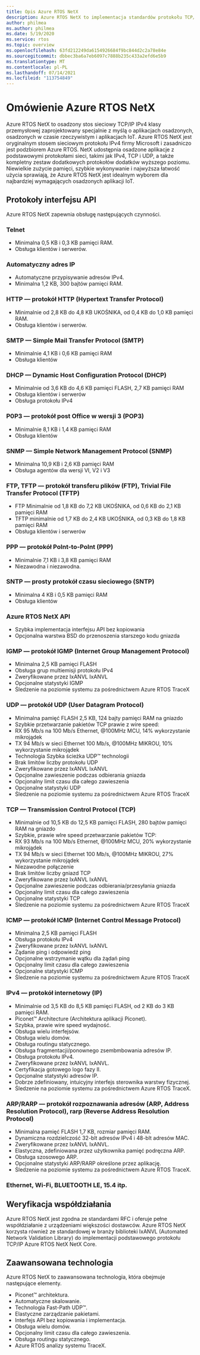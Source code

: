 ```yaml
---
title: Opis Azure RTOS NetX
description: Azure RTOS NetX to implementacja standardów protokołu TCP/IP o wysokiej wydajności, w pełni zintegrowana z platformą Azure RTOS ThreadX i dostępna dla wszystkich obsługiwanych procesorów.
author: philmea
ms.author: philmea
ms.date: 5/19/2020
ms.service: rtos
ms.topic: overview
ms.openlocfilehash: 63fd212249da6154926684f9bc844d2c2a78e84e
ms.sourcegitcommit: dbbec3ba6a7eb6097c7888b235c433a2efd6e5b9
ms.translationtype: MT
ms.contentlocale: pl-PL
ms.lasthandoff: 07/14/2021
ms.locfileid: "113754849"
---
```

# <a name="overview-of-azure-rtos-netx"></a>Omówienie Azure RTOS NetX

Azure RTOS NetX to osadzony stos sieciowy TCP/IP IPv4 klasy przemysłowej zaprojektowany specjalnie z myślą o aplikacjach osadzonych, osadzonych w czasie rzeczywistym i aplikacjach IoT. Azure RTOS NetX jest oryginalnym stosem sieciowym protokołu IPv4 firmy Microsoft i zasadniczo jest podzbiorem Azure RTOS. NetX udostępnia osadzone aplikacje z podstawowymi protokołami sieci, takimi jak IPv4, TCP i UDP, a także kompletny zestaw dodatkowych protokołów dodatków wyższego poziomu. Niewielkie zużycie pamięci, szybkie wykonywanie i najwyższa łatwość użycia sprawiają, że Azure RTOS NetX jest idealnym wyborem dla najbardziej wymagających osadzonych aplikacji IoT.

## <a name="api-protocols"></a>Protokoły interfejsu API
Azure RTOS NetX zapewnia obsługę następujących czynności.

### <a name="telnet"></a>Telnet

* Minimalna 0,5 KB i 0,3 KB pamięci RAM.
* Obsługa klientów i serwerów.

### <a name="auto-ip"></a>Automatyczny adres IP

* Automatyczne przypisywanie adresów IPv4.
* Minimalna 1,2 KB, 300 bajtów pamięci RAM.

### <a name="http---hypertext-transfer-protocolhttp"></a>HTTP — protokół HTTP (Hypertext Transfer Protocol)

* Minimalnie od 2,8 KB do 4,8 KB UKOŚNIKA, od 0,4 KB do 1,0 KB pamięci RAM.
* Obsługa klientów i serwerów.

### <a name="smtp---simple-mail-transfer-protocol-smtp"></a>SMTP — Simple Mail Transfer Protocol (SMTP)

* Minimalnie 4,1 KB i 0,6 KB pamięci RAM
* Obsługa klientów

### <a name="dhcp---dynamic-host-configuration-protocol-dhcp"></a>DHCP — Dynamic Host Configuration Protocol (DHCP)

* Minimalnie od 3,6 KB do 4,6 KB pamięci FLASH, 2,7 KB pamięci RAM
* Obsługa klientów i serwerów
* Obsługa protokołu IPv4

### <a name="p0p3---post-office-protocol-version-3-pop3"></a>P0P3 — protokół post Office w wersji 3 (POP3)

* Minimalnie 8,1 KB i 1,4 KB pamięci RAM
* Obsługa klientów

### <a name="snmp---simple-network-management-protocol-snmp"></a>SNMP — Simple Network Management Protocol (SNMP)

* Minimalna 10,9 KB i 2,6 KB pamięci RAM
* Obsługa agentów dla wersji VI, V2 i V3

### <a name="ftp-tftp---file-transfer-protocol-ftp-trivial-file-transfer-protocol-tftp"></a>FTP, TFTP — protokół transferu plików (FTP), Trivial File Transfer Protocol (TFTP)

* FTP Minimalnie od 1,8 KB do 7,2 KB UKOŚNIKA, od 0,6 KB do 2,1 KB pamięci RAM
* TFTP minimalnie od 1,7 KB do 2,4 KB UKOŚNIKA, od 0,3 KB do 1,8 KB pamięci RAM
* Obsługa klientów i serwerów

### <a name="ppp---polnt-to-point-protocol-ppp"></a>PPP — protokół Polnt-to-PoInt (PPP)

* Minimalnie 7,1 KB i 3,8 KB pamięci RAM
* Niezawodna i niezawodna.

### <a name="sntp---simple-network-time-protocol-sntp"></a>SNTP — prosty protokół czasu sieciowego (SNTP)

* Minimalna 4 KB i 0,5 KB pamięci RAM
* Obsługa klientów

### <a name="azure-rtos-netx-api"></a>Azure RTOS NetX API

* Szybka implementacja interfejsu API bez kopiowania
* Opcjonalna warstwa BSD do przenoszenia starszego kodu gniazda

### <a name="igmp---internet-group-management-protocol-igmp"></a>IGMP — protokół IGMP (Internet Group Management Protocol)

* Minimalna 2,5 KB pamięci FLASH
* Obsługa grup multiemisji protokołu IPv4
* Zweryfikowane przez IxANVL IxANVL
* Opcjonalne statystyki IGMP
* Śledzenie na poziomie systemu za pośrednictwem Azure RTOS TraceX

### <a name="udp---user-datagram-protocol-udp"></a>UDP — protokół UDP (User Datagram Protocol)

* Minimalna pamięć FLASH 2,5 KB, 124 bajty pamięci RAM na gniazdo
* Szybkie przetwarzanie pakietów TCP prawie z wire speed:
* RX 95 Mb/s na 100 Mb/s Ethernet, @100MHz MCU, 14% wykorzystanie mikrojądek
* TX 94 Mb/s w sieci Ethernet 100 Mb/s, @100MHz MIKROU, 10% wykorzystanie mikrojądek
* Technologia Szybka ścieżka UDP™ technologii
* Brak limitów liczby protokołu UDP
* Zweryfikowane przez IxANVL IxANVL
* Opcjonalne zawieszenie podczas odbierania gniazda
* Opcjonalny limit czasu dla całego zawieszenia
* Opcjonalne statystyki UDP
* Śledzenie na poziomie systemu za pośrednictwem Azure RTOS TraceX

### <a name="tcp---transmission-control-protocol-tcp"></a>TCP — Transmission Control Protocol (TCP)

* Minimalnie od 10,5 KB do 12,5 KB pamięci FLASH, 280 bajtów pamięci RAM na gniazdo
* Szybkie, prawie wlre speed przetwarzanie pakietów TCP:
* RX 93 Mb/s na 100 Mb/s Ethernet, @100MHz MCU, 20% wykorzystanie mikrojądek
* TX 94 Mb/s w sieci Ethernet 100 Mb/s, @100MHz MIKROU, 27% wykorzystanie mikrojądek
* Niezawodne połączenie
* Brak limitów liczby gniazd TCP
* Zweryfikowane przez IxANVL IxANVL
* Opcjonalne zawieszenie podczas odbierania/przesyłania gniazda
* Opcjonalny limit czasu dla całego zawieszenia
* Opcjonalne statystyki TCP
* Śledzenie na poziomie systemu za pośrednictwem Azure RTOS TraceX

### <a name="icmp---internet-control-message-protocol-icmp"></a>ICMP — protokół ICMP (Internet Control Message Protocol)

* Minimalna 2,5 KB pamięci FLASH
* Obsługa protokołu IPv4
* Zweryfikowane przez IxANVL IxANVL
* Żądanie ping i odpowiedź ping
* Opcjonalne wstrzymanie wątku dla żądań ping
* Opcjonalny limit czasu dla całego zawieszenia
* Opcjonalne statystyki ICMP
* Śledzenie na poziomie systemu za pośrednictwem Azure RTOS TraceX

### <a name="ipv4---internet-protocol-ip"></a>IPv4 — protokół internetowy (IP)

* Minimalnie od 3,5 KB do 8,5 KB pamięci FLASH, od 2 KB do 3 KB pamięci RAM.
* Piconet™ Architecture (Architektura aplikacji Piconet).
* Szybka, prawie wire speed wydajność.
* Obsługa wielu interfejsów.
* Obsługa wielu domów.
* Obsługa routingu statycznego.
* Obsługa fragmentacji/ponownego zsembmbowania adresów IP.
* Obsługa protokołu IPv4.
* Zweryfikowane przez IxANVL IxANVL.
* Certyfikacja gotowego logo fazy II.
* Opcjonalne statystyki adresów IP.
* Dobrze zdefiniowany, intuicyjny interfejs sterownika warstwy fizycznej.
* Śledzenie na poziomie systemu za pośrednictwem Azure RTOS TraceX.

### <a name="arprarp---address-resolution-protocol-arp-reverse-address-resolution-protocol-rarp"></a>ARP/RARP — protokół rozpoznawania adresów (ARP, Address Resolution Protocol), rarp (Reverse Address Resolution Protocol)

* Minimalna pamięć FLASH 1,7 KB, rozmiar pamięci RAM.
* Dynamiczna rozdzielczość 32-blt adresów IPv4 i 48-blt adresów MAC.
* Zweryfikowane przez IxANVL IxANVL.
* Elastyczna, zdefiniowana przez użytkownika pamięć podręczna ARP.
* Obsługa szosowego ARP.
* Opcjonalne statystyki ARP/RARP określone przez aplikację.
* Śledzenie na poziomie systemu za pośrednictwem Azure RTOS TraceX.

### <a name="ethernet-wifi-bluetooth-le-154-etc"></a>Ethernet, Wi-Fi, BLUETOOTH LE, 15.4 itp.

## <a name="interoperability-verification"></a>Weryfikacja współdziałania

Azure RTOS NetX jest zgodna ze standardami RFC i oferuje pełne współdziałanie z urządzeniami większości dostawców. Azure RTOS NetX korzysta również ze standardowej w branży biblioteki IxANVL (Automated Network Validation Library) do implementacji podstawowego protokołu TCP/IP Azure RTOS NetX NetX Core.

## <a name="advanced-technology"></a>Zaawansowana technologia

Azure RTOS NetX to zaawansowana technologia, która obejmuje następujące elementy.
* Piconet™ architektura.
* Automatyczne skalowanie.
* Technologia Fast-Path UDP™.
* Elastyczne zarządzanie pakietami.
* Interfejs API bez kopiowania i implementacja.
* Obsługa wielu domów.
* Opcjonalny limit czasu dla całego zawieszenia.
* Obsługa routingu statycznego.
* Azure RTOS analizy systemu TraceX.
